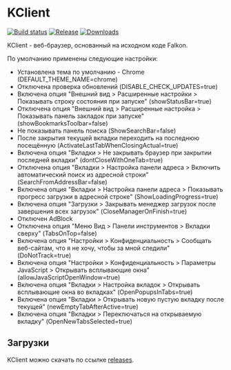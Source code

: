 # KClient
[![Build status](https://ci.appveyor.com/api/projects/status/gjxpyq0v4dvb3xjg?svg=true)](https://ci.appveyor.com/project/tenrok/kclient3)
[![Release](https://img.shields.io/github/release/tenrok/kclient3.svg)](https://github.com/tenrok/kclient3/releases/latest)
[![Downloads](https://img.shields.io/github/downloads/tenrok/kclient3/latest/total.svg?maxAge=3600)](https://github.com/tenrok/kclient3/releases)

KClient - веб-браузер, основанный на исходном коде Falkon.

По умолчанию применены следующие настройки:

  - Установлена тема по умолчанию - Chrome (DEFAULT_THEME_NAME=chrome)
  - Отключена проверка обновлений (DISABLE_CHECK_UPDATES=true)
  - Включена опция "Внешний вид > Расширенные настройки > Показывать строку состояния при запуске" (showStatusBar=true)
  - Отключена опция "Внешний вид > Расширенные настройка > Показывать панель закладок при запуске" (showBookmarksToolbar=false)
  - Не показывать панель поиска (ShowSearchBar=false)
  - После закрытия текущей вкладки переходить на последнюю посещённую (ActivateLastTabWhenClosingActual=true)
  - Включена опция "Вкладки > Не закрывать браузер при закрытии последней вкладки" (dontCloseWithOneTab=true)
  - Отключена опция "Вкладки > Настройка панели адреса > Включить автоматический поиск из адресной строки" (SearchFromAddressBar=false)
  - Включена опция "Вкладки > Настройка панели адреса > Показывать прогресс загрузки в адресной строке" (ShowLoadingProgress=true)
  - Включена опция "Загрузки > Закрывать менеджер загрузок после завершения всех загрузок" (CloseManagerOnFinish=true)
  - Отключен AdBlock
  - Отключена опция "Меню Вид > Панели инструментов > Вкладки сверху" (TabsOnTop=false)
  - Включена опция "Настройки > Конфиденциальность > Сообщать веб-сайтам, что я не хочу, чтобы за мной следили" (DoNotTrack=true)
  - Включена опция "Настройки > Конфиденциальность > Параметры JavaScript > Открывать всплывающие окна" (allowJavaScriptOpenWindow=true)
  - Включена опция "Вкладки > Настройка вкладок > Открывать всплывающие окна во вкладках" (OpenPopupsInTabs=true)
  - Включена опция "Вкладки > Открывать новую пустую вкладку после текущей" (newEmptyTabAfterActive=true)
  - Включена опция "Вкладки > Переключаться на открываемую вкладку" (OpenNewTabsSelected=true)

## Загрузки

KClient можно скачать по ссылке [releases](https://github.com/tenrok/kclient3/releases).
